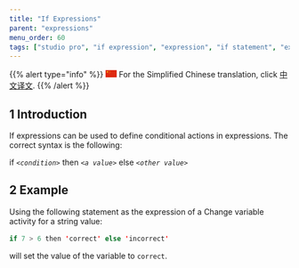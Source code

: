 ```yaml
---
title: "If Expressions"
parent: "expressions"
menu_order: 60
tags: ["studio pro", "if expression", "expression", "if statement", "expressions"]
---
```


{{% alert type="info" %}}
<img src="attachments/chinese-translation/china.png" style="display: inline-block; margin: 0" /> For the Simplified Chinese translation, click [中文译文](https://cdn.mendix.tencent-cloud.com/documentation/if-expressions.pdf).
{{% /alert %}}

## 1 Introduction

If expressions can be used to define conditional actions in expressions. The correct syntax is the following:

if _`<condition>`_ then _`<a value>`_ else _`<other value>`_

## 2 Example

Using the following statement as the expression of a Change variable activity for a string value:

```java
if 7 > 6 then 'correct' else 'incorrect'
```

will set the value of the variable to `correct`.
